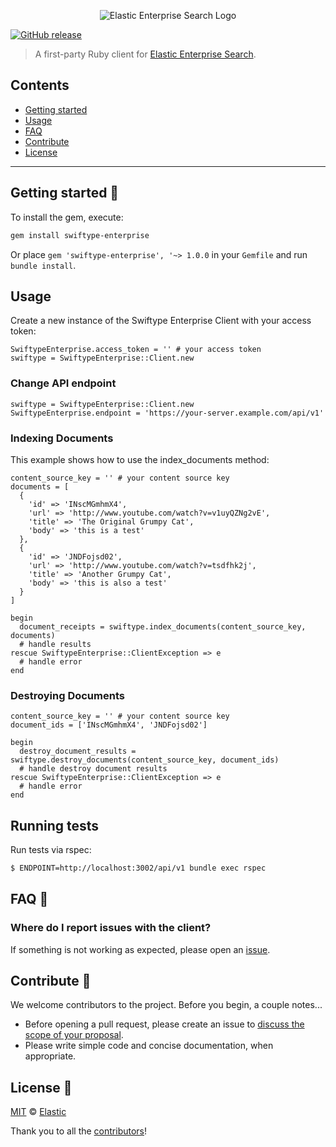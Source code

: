 <p align="center"><img src="https://github.com/swiftype/swiftype-enterprise-ruby/blob/master/logo-enterprise-search.png?raw=true" alt="Elastic Enterprise Search Logo"></p>

<a href="https://github.com/swiftype/swiftype-enterprise-ruby/releases"><img src="https://img.shields.io/github/release/swiftype/swiftype-enterprise-ruby/all.svg?style=flat-square" alt="GitHub release" /></a></p>

> A first-party Ruby client for [Elastic Enterprise Search](https://www.elastic.co/solutions/enterprise-search).

## Contents

+ [Getting started](#getting-started-)
+ [Usage](#usage)
+ [FAQ](#faq-)
+ [Contribute](#contribute-)
+ [License](#license-)

***

## Getting started 🐣

To install the gem, execute:

```bash
gem install swiftype-enterprise
```

Or place `gem 'swiftype-enterprise', '~> 1.0.0` in your `Gemfile` and run `bundle install`.

## Usage

Create a new instance of the Swiftype Enterprise Client with your access token:

    SwiftypeEnterprise.access_token = '' # your access token
    swiftype = SwiftypeEnterprise::Client.new

### Change API endpoint

 ```
swiftype = SwiftypeEnterprise::Client.new
SwiftypeEnterprise.endpoint = 'https://your-server.example.com/api/v1'
```


### Indexing Documents

This example shows how to use the index_documents method:

    content_source_key = '' # your content source key
    documents = [
      {
        'id' => 'INscMGmhmX4',
        'url' => 'http://www.youtube.com/watch?v=v1uyQZNg2vE',
        'title' => 'The Original Grumpy Cat',
        'body' => 'this is a test'
      },
      {
        'id' => 'JNDFojsd02',
        'url' => 'http://www.youtube.com/watch?v=tsdfhk2j',
        'title' => 'Another Grumpy Cat',
        'body' => 'this is also a test'
      }
    ]

    begin
      document_receipts = swiftype.index_documents(content_source_key, documents)
      # handle results
    rescue SwiftypeEnterprise::ClientException => e
      # handle error
    end

### Destroying Documents

    content_source_key = '' # your content source key
    document_ids = ['INscMGmhmX4', 'JNDFojsd02']

    begin
      destroy_document_results = swiftype.destroy_documents(content_source_key, document_ids)
      # handle destroy document results
    rescue SwiftypeEnterprise::ClientException => e
      # handle error
    end

## Running tests

Run tests via rspec:

```bash
$ ENDPOINT=http://localhost:3002/api/v1 bundle exec rspec
```

## FAQ 🔮

### Where do I report issues with the client?

If something is not working as expected, please open an [issue](https://github.com/swiftype/swiftype-enterprise-ruby/issues/new).

## Contribute 🚀

We welcome contributors to the project. Before you begin, a couple notes...

+ Before opening a pull request, please create an issue to [discuss the scope of your proposal](https://github.com/swiftype/swiftype-enterprise-ruby/issues).
+ Please write simple code and concise documentation, when appropriate.

## License 📗

[MIT](https://github.com/swiftype/swiftype-enterprise-ruby/blob/master/LICENSE) © [Elastic](https://github.com/elastic)

Thank you to all the [contributors](https://github.com/swiftype/swiftype-enterprise-ruby/graphs/contributors)!
